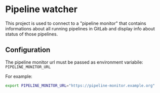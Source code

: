 # Pipeline watcher

This project is used to connect to a "pipeline monitor" that contains informations about all running pipelines in GitLab and display info about status of those pipelines.

## Configuration

The pipeline monitor url must be passed as environment variabile:
`PIPELINE_MONITOR_URL`

For example:

```bash
export PIPELINE_MONITOR_URL="https://pipeline-monitor.example.org"
```